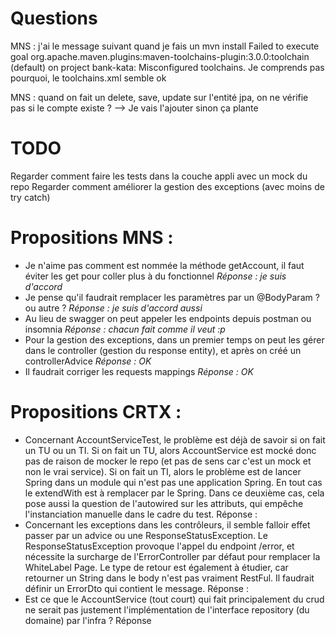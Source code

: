# Questions
MNS : j'ai le message suivant quand je fais un mvn install 
Failed to execute goal org.apache.maven.plugins:maven-toolchains-plugin:3.0.0:toolchain (default) on project bank-kata: Misconfigured toolchains.
Je comprends pas pourquoi, le toolchains.xml semble ok

MNS : quand on fait un delete, save, update sur l'entité jpa, on ne vérifie pas si le compte existe ?
--> Je vais l'ajouter sinon ça plante

# TODO
Regarder comment faire les tests dans la couche appli avec un mock du repo
Regarder comment améliorer la gestion des exceptions (avec moins de try catch)


# Propositions MNS : 

- Je n'aime pas comment est nommée la méthode getAccount, il faut éviter les get pour coller plus à du fonctionnel
  *Réponse : je suis d'accord*
- Je pense qu'il faudrait remplacer les paramètres par un @BodyParam ? ou autre ?
  *Réponse : je suis d'accord aussi*
- Au lieu de swagger on peut appeler les endpoints depuis postman ou insomnia
  *Réponse : chacun fait comme il veut :p*
- Pour la gestion des exceptions, dans un premier temps on peut les gérer dans le controller (gestion du response
  entity), et après on créé un controllerAdvice
  *Réponse : OK*
- Il faudrait corriger les requests mappings
  *Réponse : OK*

# Propositions CRTX : 

- Concernant AccountServiceTest, le problème est déjà de savoir si on fait un TU ou un TI. Si on fait un TU, alors
  AccountService est mocké donc pas de raison de mocker le repo (et pas de sens car c'est un mock et non le vrai
  service). Si on fait un TI, alors le problème est de lancer Spring dans un module qui n'est pas une application
  Spring. En tout cas le extendWith est à remplacer par le Spring. Dans ce deuxième cas, cela pose aussi la question de
  l'autowired sur les attributs, qui empêche l'instanciation manuelle dans le cadre du test. Réponse :
- Concernant les exceptions dans les contrôleurs, il semble falloir effet passer par un advice ou une
  ResponseStatusException. Le ResponseStatusException provoque l'appel du endpoint /error, et nécessite la surcharge de
  l'ErrorController par défaut pour remplacer la WhiteLabel Page. Le type de retour est également à étudier, car
  retourner un String dans le body n'est pas vraiment RestFul. Il faudrait définir un ErrorDto qui contient le message.
  Réponse :
- Est ce que le AccountService (tout court) qui fait principalement du crud ne serait pas justement l'implémentation de
  l'interface repository (du domaine) par l'infra ? Réponse